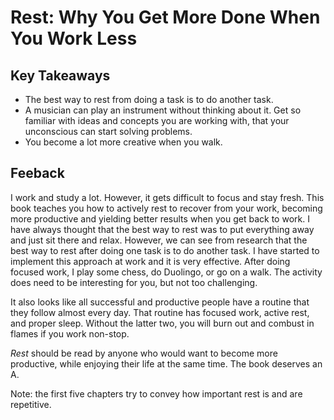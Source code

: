 # Rest: Why You Get More Done When You Work Less
## Key Takeaways
- The best way to rest from doing a task is to do another task.
- A musician can play an instrument without thinking about it. Get so familiar with ideas and concepts you are working with, that your unconscious can start solving problems.
- You become a lot more creative when you walk.

## Feeback
I work and study a lot. However, it gets difficult to focus and stay fresh. This book teaches you how to actively rest to recover from your work, becoming more productive and yielding better results when you get
back to work. I have always thought that the best way to rest was to put everything away and just sit there and relax. However, we can see from research that the best way to rest after doing one task is to do another task.
I have started to implement this approach at work and it is very effective. After doing focused work, I play some chess, do Duolingo, or go on a walk. The activity does need to be interesting for you, but not too challenging.

It also looks like all successful and productive people have a routine that they follow almost every day. That routine has focused work, active rest, and proper sleep. Without the latter two, you will burn out and
combust in flames if you work non-stop. 

*Rest* should be read by anyone who would want to become more productive, while enjoying their life at the same time. The book deserves an A.

Note: the first five chapters try to convey how important rest is and are repetitive. 
